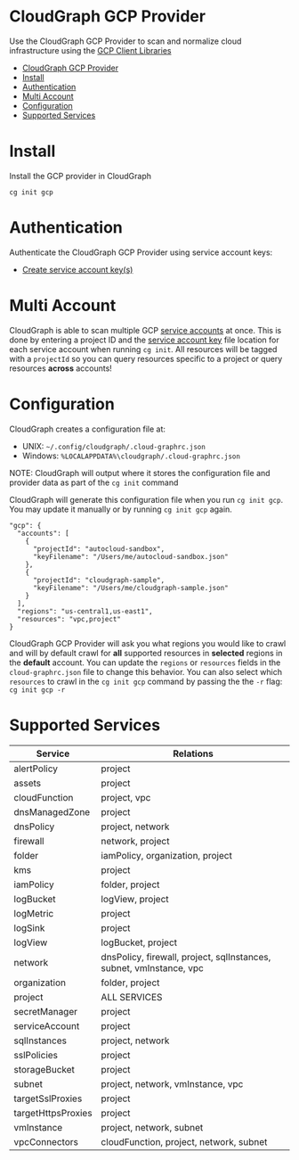 # CloudGraph GCP Provider

Use the CloudGraph GCP Provider to scan and normalize cloud infrastructure using the [GCP Client Libraries](https://github.com/googleapis/google-cloud-node)

<!-- toc -->

- [CloudGraph GCP Provider](#cloudgraph-gcp-provider)
- [Install](#install)
- [Authentication](#authentication)
- [Multi Account](#multi-account)
- [Configuration](#configuration)
- [Supported Services](#supported-services)
<!-- tocstop -->

# Install

Install the GCP provider in CloudGraph

```
cg init gcp
```

# Authentication

Authenticate the CloudGraph GCP Provider using service account keys:

- [Create service account key(s)](https://cloud.google.com/iam/docs/creating-managing-service-account-keys#iam-service-account-keys-create-gcloud)

# Multi Account

CloudGraph is able to scan multiple GCP [service accounts](https://cloud.google.com/iam/docs/service-accounts) at once. This is done by entering a project ID and the [service account key](https://cloud.google.com/iam/docs/creating-managing-service-account-keys#creating) file location for each service account when running `cg init`. All resources will be tagged with a `projectId` so you can query resources specific to a project or query resources **across** accounts!

# Configuration

CloudGraph creates a configuration file at:

- UNIX: `~/.config/cloudgraph/.cloud-graphrc.json`
- Windows: `%LOCALAPPDATA%\cloudgraph/.cloud-graphrc.json`

NOTE: CloudGraph will output where it stores the configuration file and provider data as part of the `cg init` command

CloudGraph will generate this configuration file when you run `cg init gcp`. You may update it manually or by running `cg init gcp` again.

```
"gcp": {
  "accounts": [
    {
      "projectId": "autocloud-sandbox",
      "keyFilename": "/Users/me/autocloud-sandbox.json"
    },
    {
      "projectId": "cloudgraph-sample",
      "keyFilename": "/Users/me/cloudgraph-sample.json"
    }
  ],
  "regions": "us-central1,us-east1",
  "resources": "vpc,project"
}
```

CloudGraph GCP Provider will ask you what regions you would like to crawl and will by default crawl for **all** supported resources in **selected** regions in the **default** account. You can update the `regions` or `resources` fields in the `cloud-graphrc.json` file to change this behavior. You can also select which `resources` to crawl in the `cg init gcp` command by passing the the `-r` flag: `cg init gcp -r`

# Supported Services

| Service            | Relations                                                           |
| ------------------ | ------------------------------------------------------------------- |
| alertPolicy        | project                                                             |
| assets             | project                                                             |
| cloudFunction      | project, vpc                                                        |
| dnsManagedZone     | project                                                             |
| dnsPolicy          | project, network                                                    |
| firewall           | network, project                                                    |
| folder             | iamPolicy, organization, project                                    |
| kms                | project                                                             |
| iamPolicy          | folder, project                                                     |
| logBucket          | logView, project                                                    |
| logMetric          | project                                                             |
| logSink            | project                                                             |
| logView            | logBucket, project                                                  |
| network            | dnsPolicy, firewall, project, sqlInstances, subnet, vmInstance, vpc |
| organization       | folder, project                                                     |
| project            | ALL SERVICES                                                        |
| secretManager      | project                                                             |
| serviceAccount     | project                                                             |
| sqlInstances       | project, network                                                    |
| sslPolicies        | project                                                             |
| storageBucket      | project                                                             |
| subnet             | project, network, vmInstance, vpc                                   |
| targetSslProxies   | project                                                             |
| targetHttpsProxies | project                                                             |
| vmInstance         | project, network, subnet                                            |
| vpcConnectors      | cloudFunction, project, network, subnet                             |
